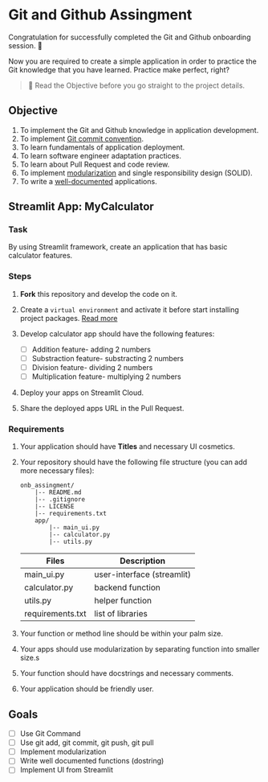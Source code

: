 # Git and Github Assingment

Congratulation for successfully completed the Git and Github onboarding session. 🎉 

Now you are required to create a simple application in order to practice the Git knowledge that you have learned. Practice make perfect, right?

> 🚨 Read the Objective before you go straight to the project details. 


## Objective

1. To implement the Git and Github knowledge in application development.
2. To implement [Git commit convention](https://www.conventionalcommits.org/en/v1.0.0/). 
2. To learn fundamentals of application deployment. 
3. To learn software engineer adaptation practices. 
4. To learn about Pull Request and code review. 
5. To implement [modularization](https://blog.inedo.com/python/modularization-and-packages/) and single responsibility design (SOLID).
6. To write a [well-documented](https://peps.python.org/pep-0257/) applications. 

## Streamlit App: MyCalculator

### Task
By using Streamlit framework, create an application that has basic calculator features. 

### Steps

1. **Fork** this repository and develop the code on it. 
2. Create a `virtual environment` and activate it before start installing project packages. [Read more](https://realpython.com/python-virtual-environments-a-primer/)

3. Develop calculator app should have the following features:

	* [ ] Addition feature- adding 2 numbers
	* [ ] Substraction feature- substracting 2 numbers
	* [ ] Division feature- dividing 2 numbers
	* [ ] Multiplication feature- multiplying 2 numbers

4. Deploy your apps on Streamlit Cloud.
5. Share the deployed apps URL in the Pull Request.

### Requirements

1. Your application should have **Titles** and necessary UI cosmetics.
	
2. Your repository should have the following file structure (you can add more necessary files):
	```
	onb_assingment/
		|-- README.md
		|-- .gitignore
		|-- LICENSE
		|-- requirements.txt
		app/
			|-- main_ui.py				
			|-- calculator.py			
			|-- utils.py			
	```
	|Files|Description|
	|--------|---------|
	|main_ui.py|user-interface (streamlit)|
	|calculator.py|backend function|
	|utils.py|helper function|
	|requirements.txt|list of libraries|

3. Your function or method line should be within your palm size. 
4. Your apps should use modularization by separating function into smaller size.s
5. Your function should have docstrings and necessary comments. 
6. Your application should be friendly user. 

## Goals

* [ ] Use Git Command
* [ ] Use git add, git commit, git push, git pull
* [ ] Implement modularization 
* [ ] Write well documented functions (dostring)
* [ ] Implement UI from Streamlit